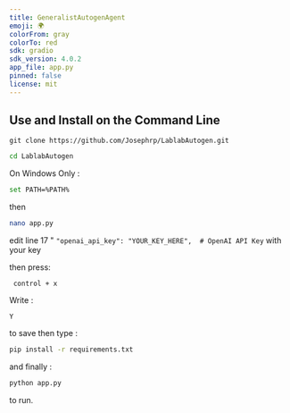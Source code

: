```yaml
---
title: GeneralistAutogenAgent
emoji: 🌍
colorFrom: gray
colorTo: red
sdk: gradio
sdk_version: 4.0.2
app_file: app.py
pinned: false
license: mit
---
```


## Use and Install on the Command Line

```bashh
git clone https://github.com/Josephrp/LablabAutogen.git
```

```bash
cd LablabAutogen
```

On Windows Only :
```bash
set PATH=%PATH%
```
then 

```bash
nano app.py
```

edit line 17 "    ```"openai_api_key": "YOUR_KEY_HERE",  # OpenAI API Key``` with your key

then press:

```nano
 control + x
```

Write :

```nano
Y
```

to save then type :

```bash
pip install -r requirements.txt
```

and finally :

```bash
python app.py
```
to run.
